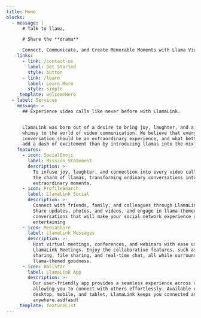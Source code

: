 ```yaml
---
title: Home
blocks:
  - message: |
      # Talk to llama,

      # Share the **drama**

      Connect, Communicate, and Create Memorable Moments with Llama Video Calls
    links:
      - link: /contact-us
        label: Get Started
        style: button
      - link: /learn
        label: Learn More
        style: simple
    _template: welcomeHero
  - label: Services
    message: >
      ## Experience video calls like never before with LlamaLink.


      LlamaLink was born out of a desire to bring joy, laughter, and a touch of
      whimsy to the world of video communication. We believe that every
      conversation should be an extraordinary experience, and what better way to
      add a dash of excitement than by introducing llamas into the mix?
    features:
      - icon: SocialEmoji
        label: Mission Statement
        description: >-
          To infuse joy, laughter, and connection into every video call through
          the charm of llamas, transforming ordinary conversations into
          extraordinary moments.
      - icon: ProfileSearch
        label: LlamaLink Social
        description: >-
          Connect with friends, family, and colleagues through LlamaLink Social.
          Share updates, photos, and videos, and engage in llama-themed
          conversations that will make your social network experience unique and
          entertaining
      - icon: MediaShare
        label: LlamaLink Messages
        description: >-
          Host virtual meetings, conferences, and webinars with ease using
          LlamaLink Meetings. Enjoy the collaborative features, such as screen
          sharing, file sharing, and real-time chat, all while surrounded by
          llama-themed goodness.
      - icon: BallStar
        label: LlamaLink App
        description: >-
          Our user-friendly app provides a seamless experience across devices,
          allowing you to connect with others effortlessly. Available on
          desktop, mobile, and tablet, LlamaLink keeps you connected anytime,
          anywhere.asdfasdf
    _template: featureList
---
```









